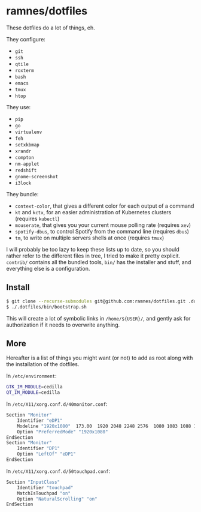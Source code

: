 # ramnes/dotfiles

These dotfiles do a lot of things, eh.

They configure:
* `git`
* `ssh`
* `qtile`
* `roxterm`
* `bash`
* `emacs`
* `tmux`
* `htop`

They use:
* `pip`
* `go`
* `virtualenv`
* `feh`
* `setxkbmap`
* `xrandr`
* `compton`
* `nm-applet`
* `redshift`
* `gnome-screenshot`
* `i3lock`

They bundle:
* `context-color`, that gives a different color for each output of a command
* `kt` and `kctx`, for an easier administration of Kubernetes clusters
  (requires `kubectl`)
* `mouserate`, that gives you your current mouse polling rate (requires `xev`)
* `spotify-dbus`, to control Spotify from the command line (requires `dbus`)
* `tm`, to write on multiple servers shells at once (requires `tmux`)

I will probably be too lazy to keep these lists up to date, so you should
rather refer to the different files in tree, I tried to make it pretty
explicit. `contrib/` contains all the bundled tools, `bin/` has the installer
and stuff, and everything else is a configuration.


## Install

```sh
$ git clone --recurse-submodules git@github.com:ramnes/dotfiles.git .dotfiles
$ ./.dotfiles/bin/bootstrap.sh
```

This will create a lot of symbolic links in `/home/${USER}/`, and gently ask
for authorization if it needs to overwrite anything.


## More

Hereafter is a list of things you might want (or not) to add as root along with
the installation of the dotfiles.

In `/etc/environment`:

```sh
GTK_IM_MODULE=cedilla
QT_IM_MODULE=cedilla
```

In `/etc/X11/xorg.conf.d/40monitor.conf`:

```sh
Section "Monitor"
    Identifier "eDP1"
    Modeline "1920x1080"  173.00  1920 2048 2248 2576  1080 1083 1088 1120 -hsync +vsync
    Option "PreferredMode" "1920x1080"
EndSection
Section "Monitor"
    Identifier "DP1"
    Option "LeftOf" "eDP1"
EndSection
```

In `/etc/X11/xorg.conf.d/50touchpad.conf`:

```sh
Section "InputClass"
    Identifier "touchpad"
    MatchIsTouchpad "on"
    Option "NaturalScrolling" "on"
EndSection
```

